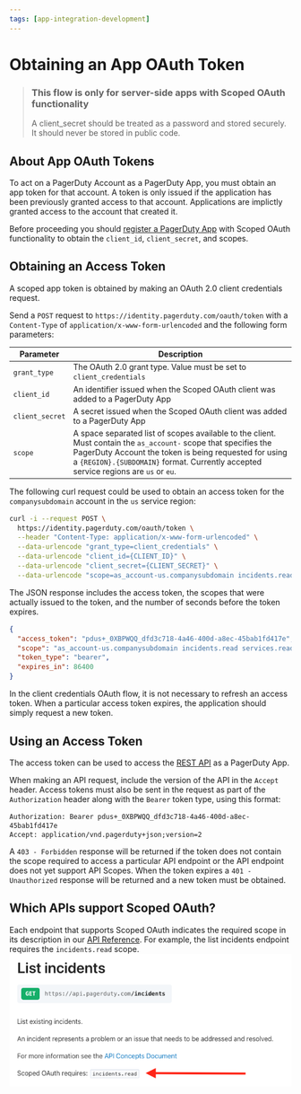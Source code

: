 ```yaml
---
tags: [app-integration-development]
---
```


# Obtaining an App OAuth Token

<!-- theme:warning -->
> ### This flow is only for server-side apps with Scoped OAuth functionality
> A client_secret should be treated as a password and stored securely. It should never be stored in public code.

## About App OAuth Tokens

To act on a PagerDuty Account as a PagerDuty App, you must obtain an app token for that account. A token is only issued if the application has been previously granted access to that account. Applications are implictly granted access to the account that created it.

Before proceeding you should [register a PagerDuty App](03-Register-an-App.md) with Scoped OAuth functionality to obtain the `client_id`, `client_secret`, and scopes.

## Obtaining an Access Token

A scoped app token is obtained by making an OAuth 2.0 client credentials request.

Send a `POST` request to `https://identity.pagerduty.com/oauth/token` with a `Content-Type` of `application/x-www-form-urlencoded` and the following form parameters:

|Parameter|Description|
|-|-|
|`grant_type`|The OAuth 2.0 grant type. Value must be set to `client_credentials`|
|`client_id`|An identifier issued when the Scoped OAuth client was added to a PagerDuty App|
|`client_secret`|A secret issued when the Scoped OAuth client was added to a PagerDuty App|
|`scope`|A space separated list of scopes available to the client. Must contain the `as_account-` scope that specifies the PagerDuty Account the token is being requested for using a `{REGION}.{SUBDOMAIN}` format. Currently accepted service regions are `us` or `eu`.|

The following curl request could be used to obtain an access token for the `companysubdomain` account in the `us` service region:
```bash
curl -i --request POST \
  https://identity.pagerduty.com/oauth/token \
  --header "Content-Type: application/x-www-form-urlencoded" \
  --data-urlencode "grant_type=client_credentials" \
  --data-urlencode "client_id={CLIENT_ID}" \
  --data-urlencode "client_secret={CLIENT_SECRET}" \
  --data-urlencode "scope=as_account-us.companysubdomain incidents.read services.read"
```

The JSON response includes the access token, the scopes that were actually issued to the token, and the number of seconds before the token expires.

```json
{
  "access_token": "pdus+_0XBPWQQ_dfd3c718-4a46-400d-a8ec-45bab1fd417e",
  "scope": "as_account-us.companysubdomain incidents.read services.read",
  "token_type": "bearer",
  "expires_in": 86400
}
```

In the client credentials OAuth flow, it is not necessary to refresh an access token. When a particular access token expires, the application should simply request a new token.

## Using an Access Token

The access token can be used to access the [REST API](https://developer.pagerduty.com/api-reference/) as a PagerDuty App.

When making an API request, include the version of the API in the `Accept` header. Access tokens must also be sent in the request as part of the `Authorization` header along with the `Bearer` token type, using this format:

```http
Authorization: Bearer pdus+_0XBPWQQ_dfd3c718-4a46-400d-a8ec-45bab1fd417e
Accept: application/vnd.pagerduty+json;version=2
```

A `403 - Forbidden` response will be returned if the token does not contain the scope required to access a particular API endpoint
or the API endpoint does not yet support API Scopes. When the token expires a `401 - Unauthorized` response will be returned
and a new token must be obtained.

## Which APIs support Scoped OAuth?

Each endpoint that supports Scoped OAuth indicates the required scope in its description in our [API Reference](https://developer.pagerduty.com/api-reference/). For example, the list incidents endpoint requires the `incidents.read` scope.
![List incidents required scope](../../assets/images/list-incidents-required-scope.png)
